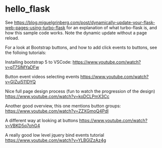 # hello_flask
See https://blog.miguelgrinberg.com/post/dynamically-update-your-flask-web-pages-using-turbo-flask for an explanation of what turbo-flask is, and how this sample 
code works.  Note the dynamic update without a page reload.

For a look at Bootstrap buttons, and how to add click events to buttons, see the folloing tutorials:

Installing bootstrap 5 to VSCode:
https://www.youtube.com/watch?v=pT7SlMYaDFw

Button event videos
selecting events
https://www.youtube.com/watch?v=GIZui511DYQ

Nice full page design process (fun to watch the progression of the design)
https://www.youtube.com/watch?v=koDCLPmX3Cc

Another good overview, this one mentions button groups:
https://www.youtube.com/watch?v=ZZXGmoQ4PdI

A different way at looking at buttons
https://www.youtube.com/watch?v=VBKD5q7ohG4


A really good low level jquery bind events tutorial
https://www.youtube.com/watch?v=YLBGlZzAz4g


